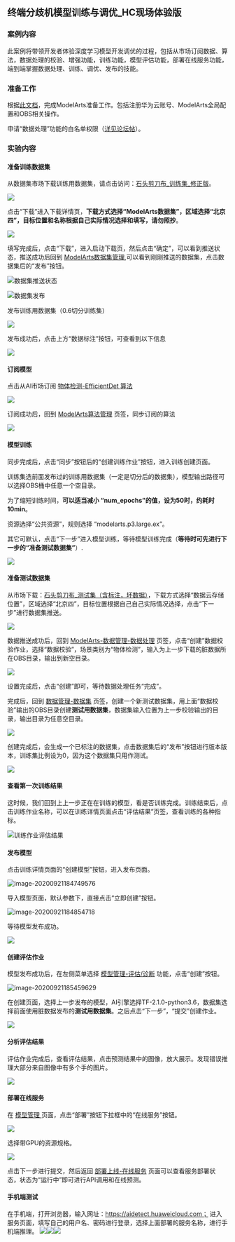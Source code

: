 ## 终端分歧机模型训练与调优_HC现场体验版

### 案例内容

此案例将带领开发者体验深度学习模型开发调优的过程，包括从市场订阅数据、算法，数据处理的校验、增强功能，训练功能，模型评估功能，部署在线服务功能，端到端掌握数据处理、训练、调优、发布的技能。

### 准备工作

根据[此文档](https://github.com/huaweicloud/ModelArts-Lab/blob/master/docs/ModelArts准备工作/准备工作简易版.md)，完成ModelArts准备工作。包括注册华为云账号、ModelArts全局配置和OBS相关操作。

申请“数据处理”功能的白名单权限（[详见论坛帖](https://bbs.huaweicloud.com/forum/thread-78758-1-1.html)）。

### 实验内容

#### 准备训练数据集

从数据集市场下载训练用数据集，请点击访问：[石头剪刀布\_训练集\_修正版](https://marketplace.huaweicloud.com/markets/aihub/datasets/detail/?content_id=890d3449-42dd-4a13-b50e-7eb79045b40e)。

![](./img/下载数据集_1.PNG)

点击“下载”进入下载详情页，**下载方式选择“ModelArts数据集”，区域选择“北京四”，目标位置和名称根据自己实际情况选择和填写，请勿照抄**。

![](./img/下载数据集_2.PNG)

填写完成后，点击“下载”，进入启动下载页，然后点击“确定”，可以看到推送状态，推送成功后回到 [ModelArts数据集管理](https://console.huaweicloud.com/modelarts/?region=cn-north-4#/dataset),可以看到刚刚推送的数据集，点击数据集后的“发布”按钮。

![数据集推送状态](./img/数据集推送状态.PNG)

![数据集发布](./img/数据集发布.PNG)

发布训练用数据集（0.6切分训练集）

![](./img/发布训练集.PNG)

发布成功后，点击上方“数据标注”按钮，可查看到以下信息

![](./img/训练集.PNG)

#### 订阅模型

点击从AI市场订阅 [物体检测-EfficientDet 算法](https://marketplace.huaweicloud.com/markets/aihub/modelhub/detail/?id=e48f4e4d-5ebb-4753-a613-b44a5d965e7c)

![](./img/订阅算法.PNG)

订阅成功后，回到 [ModelArts算法管理](https://console.huaweicloud.com/modelarts/?region=cn-north-4#/algorithms?activeTab=subscribedAlgos) 页签，同步订阅的算法

![](img/同步算法.png)

#### 模型训练

同步完成后，点击“同步”按钮后的“创建训练作业”按钮，进入训练创建页面。

训练集选前面发布过的训练用数据集（一定是切分后的数据集），模型输出路径可以选择OBS桶中任意一个空目录。

为了缩短训练时间，**可以适当减小 “num_epochs”的值，设为50时，约耗时10min**。

资源选择“公共资源”，规则选择 “modelarts.p3.large.ex”。

其它可默认，点击“下一步”进入模型训练，等待模型训练完成（**等待时可先进行下一步的“准备测试数据集”**）.

**![](./img/创建训练作业.PNG)**

#### 准备测试数据集

从市场下载：[石头剪刀布_测试集（含标注，坏数据）](https://marketplace.huaweicloud.com/markets/aihub/datasets/detail/?content_id=deb27377-a44f-4bfc-8471-f07509a67823)，下载方式选择“数据云存储位置”，区域选择“北京四”，目标位置根据自己自己实际情况选择，点击“下一步”进行数据集推送。

![](./img/下载测试集.png)

数据推送成功后，回到 [ModelArts-数据管理-数据处理](https://console.huaweicloud.com/modelarts/?region=cn-north-4#/featureengineering?activeTab=preData&flag=false) 页签，点击“创建”数据校验作业，选择“数据校验”，场景类别为“物体检测”，输入为上一步下载的脏数据所在OBS目录，输出到新空目录。

![](./img/数据校验.png)

设置完成后，点击“创建”即可，等待数据处理任务“完成”。

完成后，回到 [数据管理-数据集](https://console.huaweicloud.com/modelarts/?region=cn-north-4#/dataset) 页签，创建一个新测试数据集，用上面“数据校验”输出的OBS目录创建**测试用数据集**，数据集输入位置为上一步校验输出的目录，输出目录为任意空目录。

![](./img/创建测试集.PNG)

创建完成后，会生成一个已标注的数据集，点击数据集后的“发布”按钮进行版本版本，训练集比例设为0，因为这个数据集只用作测试。

![](./img/发布测试集.PNG)

#### 查看第一次训练结果

这时候，我们回到上上一步正在在训练的模型，看是否训练完成。训练结束后，点击训练作业名称，可以在训练详情页面点击“评估结果”页签，查看训练的各种指标。

![训练作业评估结果](./img/训练作业评估结果.PNG)

#### 发布模型

点击训练详情页面的“创建模型”按钮，进入发布页面。

![image-20200921184749576](./img/训练作业评估结果创建模型.png)

导入模型页面，默认参数下，直接点击“立即创建”按钮。

![image-20200921184854718](./img/发布模型_2.png)

等待模型发布成功。

![](./img/发布模型_3.PNG)

#### 创建评估作业

模型发布成功后，在左侧菜单选择 [模型管理-评估/诊断](https://console.huaweicloud.com/modelarts/?region=cn-north-4#/model-evalBeta-list) 功能，点击“创建”按钮。

![image-20200921185459629](./img/创建评估作业.png)

在创建页面，选择上一步发布的模型，AI引擎选择TF-2.1.0-python3.6，数据集选择前面使用脏数据发布的**测试用数据集**。之后点击“下一步”，“提交”创建作业。

![](./img/创建评估作业_2.png)

#### 分析评估结果

评估作业完成后，查看评估结果，点击预测结果中的图像，放大展示。发现错误推理大部分来自图像中有多个手的图片。

![](./img/评估结果_2.PNG)

#### 部署在线服务

在 [模型管理 ](https://console.huaweicloud.com/modelarts/?region=cn-north-4#/model?activeTab=myModels)页面，点击“部署”按钮下拉框中的“在线服务”按钮。

![](./img/发布服务_1.png)

选择带GPU的资源规格。

![](./img/发布服务_2.png)

点击下一步进行提交，然后返回 [部署上线-在线服务](https://console.huaweicloud.com/modelarts/?region=cn-north-4#/webservice/realTimeService) 页面可以查看服务部署状态，状态为“运行中”即可进行API调用和在线预测。

#### 手机端测试

在手机端，打开浏览器，输入网址：https://aidetect.huaweicloud.com；
进入服务页面，填写自己的用户名、密码进行登录，选择上面部署的服务名称，进行手机端推理。
![](./img/phone_1.png)![](./img/phone_2.png)![](./img/phone_3.png)
